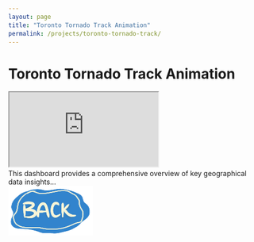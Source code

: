 ```yaml
---
layout: page
title: "Toronto Tornado Track Animation"
permalink: /projects/toronto-tornado-track/
---
```


<div class="project-container">

  <h1 class="project-title">Toronto Tornado Track Animation</h1>

  <div class="map-section">
      <iframe 
          class="map-container"
          src="https://utoronto.maps.arcgis.com/apps/instant/slider/index.html?appid=c67dc29fd9594821873c38518a13ee00"
          allowfullscreen>
      </iframe>
  </div>

  <div class="description">
      <d>This dashboard provides a comprehensive overview of key geographical data insights...</d>
  </div>

  <div class="back-to-projects">
      <a href="/projects/">
          <img src="/assets/images/back_button.png" alt="Back to Projects">
      </a>
  </div>

</div>
